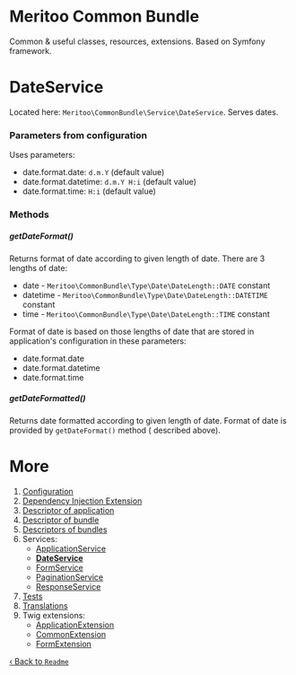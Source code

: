 # Meritoo Common Bundle

Common & useful classes, resources, extensions. Based on Symfony framework.

# DateService

Located here: `Meritoo\CommonBundle\Service\DateService`. Serves dates.

### Parameters from configuration

Uses parameters:

- date.format.date: `d.m.Y` (default value)
- date.format.datetime: `d.m.Y H:i` (default value)
- date.format.time: `H:i` (default value)

### Methods

##### getDateFormat()

Returns format of date according to given length of date. There are 3 lengths of date:

- date - `Meritoo\CommonBundle\Type\Date\DateLength::DATE` constant
- datetime - `Meritoo\CommonBundle\Type\Date\DateLength::DATETIME` constant
- time - `Meritoo\CommonBundle\Type\Date\DateLength::TIME` constant

Format of date is based on those lengths of date that are stored in application's configuration in these parameters:

- date.format.date
- date.format.datetime
- date.format.time

##### getDateFormatted()

Returns date formatted according to given length of date. Format of date is provided by `getDateFormat()` method (
described above).

# More

1. [Configuration](../Configuration.md)
2. [Dependency Injection Extension](../Dependency-Injection-Extension.md)
3. [Descriptor of application](../Descriptor-of-application.md)
4. [Descriptor of bundle](../Descriptor-of-bundle.md)
5. [Descriptors of bundles](../Descriptors-of-bundles.md)
6. Services:
    - [ApplicationService](ApplicationService.md)
    - [**DateService**](DateService.md)
    - [FormService](FormService.md)
    - [PaginationService](PaginationService.md)
    - [ResponseService](ResponseService.md)
7. [Tests](../Tests.md)
8. [Translations](../Translations.md)
9. Twig extensions:
    - [ApplicationExtension](../Twig-Extensions/ApplicationExtension.md)
    - [CommonExtension](../Twig-Extensions/CommonExtension.md)
    - [FormExtension](../Twig-Extensions/FormExtension.md)

[&lsaquo; Back to `Readme`](../../README.md)
